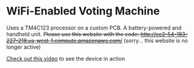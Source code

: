 # WiFi-Enabled Voting Machine

Uses a TM4C123 processor on a custom PCB. A battery-powered and handheld unit. ~~Please use this website with the code: http://ec2-54-183-227-218.us-west-1.compute.amazonaws.com/~~ (sorry... this website is no longer active)

[Check out this video](http://www.youtube.com/watch?v=ZMMVSYglRek) to see the device in action
